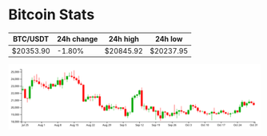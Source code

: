 # Bitcoin Stats

BTC/USDT|24h change|24h high|24h low|
|---|---|---|---|
|$20353.90|-1.80%|$20845.92|$20237.95|

<img src="./chart.svg">

